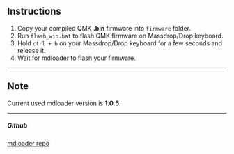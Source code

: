 ## Instructions
1. Copy your compiled QMK **.bin** firmware into `firmware` folder.
2. Run `flash_win.bat` to flash QMK firmware on Massdrop/Drop keyboard.
3. Hold `ctrl + b` on your Massdrop/Drop keyboard for a few seconds and release it.
4. Wait for mdloader to flash your firmware.

***

## Note
Current used mdloader version is **1.0.5**.

***

##### Github
[mdloader repo](https://github.com/Massdrop/mdloader)
